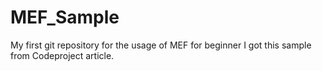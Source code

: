 # MEF_Sample
My first git repository for the usage of MEF for beginner
I got this sample from Codeproject article.

